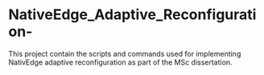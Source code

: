 # NativeEdge_Adaptive_Reconfiguration-
This project contain the scripts and commands used for implementing NativEdge adaptive reconfiguration as part of the MSc dissertation.





